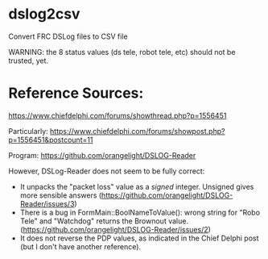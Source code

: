 # dslog2csv
Convert FRC DSLog files to CSV file

WARNING: the 8 status values (ds tele, robot tele, etc) should not be trusted, yet.

# Reference Sources:
  https://www.chiefdelphi.com/forums/showthread.php?p=1556451

Particularly:
  https://www.chiefdelphi.com/forums/showpost.php?p=1556451&postcount=11
  
Program: https://github.com/orangelight/DSLOG-Reader

However, DSLog-Reader does not seem to be fully correct:
* It unpacks the "packet loss" value as a *signed* integer. Unsigned gives more sensible answers (https://github.com/orangelight/DSLOG-Reader/issues/3)
* There is a bug in FormMain::BoolNameToValue(): wrong string for "Robo Tele" and "Watchdog" returns the Brownout value. (https://github.com/orangelight/DSLOG-Reader/issues/2)
* It does not reverse the PDP values, as indicated in the Chief Delphi post (but I don't have another reference).
